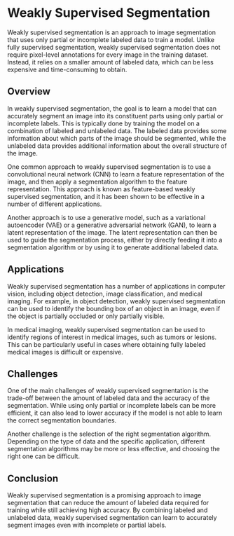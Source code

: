 # Weakly Supervised Segmentation

Weakly supervised segmentation is an approach to image segmentation that uses only partial or incomplete labeled data to train a model. Unlike fully supervised segmentation, weakly supervised segmentation does not require pixel-level annotations for every image in the training dataset. Instead, it relies on a smaller amount of labeled data, which can be less expensive and time-consuming to obtain.

## Overview

In weakly supervised segmentation, the goal is to learn a model that can accurately segment an image into its constituent parts using only partial or incomplete labels. This is typically done by training the model on a combination of labeled and unlabeled data. The labeled data provides some information about which parts of the image should be segmented, while the unlabeled data provides additional information about the overall structure of the image.

One common approach to weakly supervised segmentation is to use a convolutional neural network (CNN) to learn a feature representation of the image, and then apply a segmentation algorithm to the feature representation. This approach is known as feature-based weakly supervised segmentation, and it has been shown to be effective in a number of different applications.

Another approach is to use a generative model, such as a variational autoencoder (VAE) or a generative adversarial network (GAN), to learn a latent representation of the image. The latent representation can then be used to guide the segmentation process, either by directly feeding it into a segmentation algorithm or by using it to generate additional labeled data.

## Applications

Weakly supervised segmentation has a number of applications in computer vision, including object detection, image classification, and medical imaging. For example, in object detection, weakly supervised segmentation can be used to identify the bounding box of an object in an image, even if the object is partially occluded or only partially visible.

In medical imaging, weakly supervised segmentation can be used to identify regions of interest in medical images, such as tumors or lesions. This can be particularly useful in cases where obtaining fully labeled medical images is difficult or expensive.

## Challenges

One of the main challenges of weakly supervised segmentation is the trade-off between the amount of labeled data and the accuracy of the segmentation. While using only partial or incomplete labels can be more efficient, it can also lead to lower accuracy if the model is not able to learn the correct segmentation boundaries.

Another challenge is the selection of the right segmentation algorithm. Depending on the type of data and the specific application, different segmentation algorithms may be more or less effective, and choosing the right one can be difficult.

## Conclusion

Weakly supervised segmentation is a promising approach to image segmentation that can reduce the amount of labeled data required for training while still achieving high accuracy. By combining labeled and unlabeled data, weakly supervised segmentation can learn to accurately segment images even with incomplete or partial labels.
